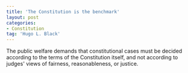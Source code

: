 ```yaml
---
title: 'The Constitution is the benchmark'
layout: post
categories:
- Constitution
tag: 'Hugo L. Black'
---
```


The public welfare demands that constitutional cases must be decided according to the terms of the Constitution itself, and not according to judges' views of fairness, reasonableness, or justice.